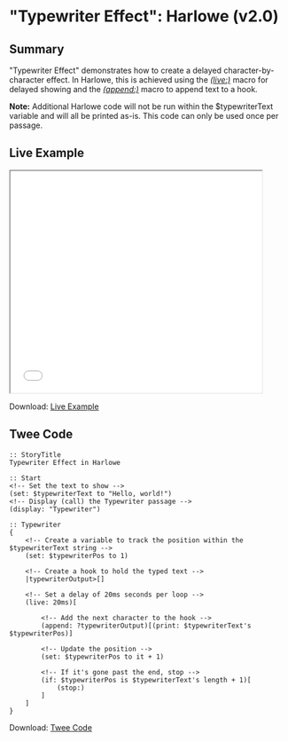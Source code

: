 # "Typewriter Effect": Harlowe (v2.0)

## Summary

"Typewriter Effect" demonstrates how to create a delayed character-by-character effect. In Harlowe, this is achieved using the *[(live:)](https://twine2.neocities.org/#macro_live)* macro for delayed showing and the *[(append:)](https://twine2.neocities.org/#macro_append)* macro to append text to a hook.

<div class="alertbox information"><strong>Note:</strong> Additional Harlowe code will not be run within the $typewriterText variable and will all be printed as-is. This code can only be used once per passage.</div>

## Live Example

<section>
<iframe src="harlowe_typewriter_example.html" height=400 width=90%></iframe>


Download: <a href="harlowe_typewriter_example.html" target="_blank">Live Example</a>
</section>

## Twee Code

```
:: StoryTitle
Typewriter Effect in Harlowe

:: Start
<!-- Set the text to show -->
(set: $typewriterText to "Hello, world!")
<!-- Display (call) the Typewriter passage -->
(display: "Typewriter")

:: Typewriter
{
	<!-- Create a variable to track the position within the $typewriterText string -->
	(set: $typewriterPos to 1)
	
	<!-- Create a hook to hold the typed text -->
	|typewriterOutput>[]
	
	<!-- Set a delay of 20ms seconds per loop -->
	(live: 20ms)[

		<!-- Add the next character to the hook -->
		(append: ?typewriterOutput)[(print: $typewriterText's $typewriterPos)]
		
		<!-- Update the position -->
		(set: $typewriterPos to it + 1)
		
		<!-- If it's gone past the end, stop -->
		(if: $typewriterPos is $typewriterText's length + 1)[
			(stop:)
		]
	]
}
```

Download: <a href="harlowe_typewriter_twee.txt" target="_blank">Twee Code</a>

